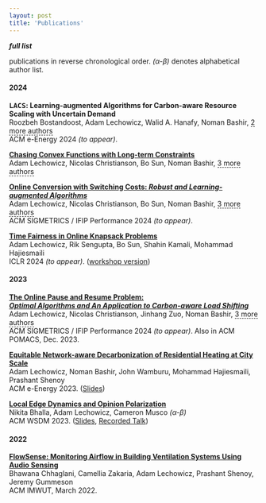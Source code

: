 ```yaml
---
layout: post
title: 'Publications'
---
```

***full list***

publications in reverse chronological order.  *(α-β)* denotes alphabetical author list.

#### 2024

**<tt>LACS</tt>: Learning-augmented Algorithms for Carbon-aware Resource Scaling with Uncertain Demand**  <br/>
Roozbeh Bostandoost, Adam Lechowicz, Walid A. Hanafy, Noman Bashir, <span class="more-authors" style="border-bottom: 1px dashed" title="" onclick=" var element=$(this); element.attr('title', ''); var more_authors_text=element.text() == '2 more authors' ? 'Mohammad Hajiesmaili, Prashant&nbsp;Shenoy' : '2 more authors'; var cursorPosition=0; var textAdder=setInterval(function(){ element.text(more_authors_text.substring(0, cursorPosition + 1)); if (++cursorPosition == more_authors_text.length){ clearInterval(textAdder); } }, '10'); ">2 more authors</span> <br/>
ACM e-Energy 2024 *(to appear)*.

<p class="lead" style="font-variant:small-caps">
</p>

**[Chasing Convex Functions with Long-term Constraints](https://arxiv.org/abs/2402.14012)**  <br/>
Adam Lechowicz, Nicolas Christianson, Bo Sun, Noman Bashir, <span class="more-authors" style="border-bottom: 1px dashed" title="" onclick=" var element=$(this); element.attr('title', ''); var more_authors_text=element.text() == '3 more authors' ? 'Mohammad Hajiesmaili, Adam&nbsp;Wierman, Prashant Shenoy' : '3 more authors'; var cursorPosition=0; var textAdder=setInterval(function(){ element.text(more_authors_text.substring(0, cursorPosition + 1)); if (++cursorPosition == more_authors_text.length){ clearInterval(textAdder); } }, '10'); ">3 more authors</span> <br/>

<p class="lead" style="font-variant:small-caps">
</p>

**[Online Conversion with Switching Costs: *Robust and Learning-augmented Algorithms*](https://arxiv.org/abs/2310.20598)**  <br/>
Adam Lechowicz, Nicolas Christianson, Bo Sun, Noman Bashir, <span class="more-authors" style="border-bottom: 1px dashed" title="" onclick=" var element=$(this); element.attr('title', ''); var more_authors_text=element.text() == '3 more authors' ? 'Mohammad Hajiesmaili, Adam&nbsp;Wierman, Prashant Shenoy' : '3 more authors'; var cursorPosition=0; var textAdder=setInterval(function(){ element.text(more_authors_text.substring(0, cursorPosition + 1)); if (++cursorPosition == more_authors_text.length){ clearInterval(textAdder); } }, '10'); ">3 more authors</span> <br/>
ACM SIGMETRICS / IFIP Performance 2024 *(to appear)*.

<p class="lead" style="font-variant:small-caps">
</p>

**[Time Fairness in Online Knapsack Problems](https://arxiv.org/abs/2305.13293)**  <br/>
Adam Lechowicz, Rik Sengupta, Bo Sun, Shahin Kamali, Mohammad Hajiesmaili <br/>
ICLR 2024 *(to appear)*. ([workshop version](https://learning-augmented-algorithms.github.io/papers/sigmetrics23-lata-posters-paper8.pdf))

<p class="lead" style="font-variant:small-caps">
</p>

#### 2023

**[The Online Pause and Resume Problem: <br/> *Optimal Algorithms and An Application to Carbon-aware Load Shifting*](https://arxiv.org/abs/2303.17551)**  <br/>
Adam Lechowicz, Nicolas Christianson, Jinhang Zuo, Noman Bashir, <span class="more-authors" style="border-bottom: 1px dashed" title="" onclick=" var element=$(this); element.attr('title', ''); var more_authors_text=element.text() == '3 more authors' ? 'Mohammad Hajiesmaili, Adam&nbsp;Wierman, Prashant Shenoy' : '3 more authors'; var cursorPosition=0; var textAdder=setInterval(function(){ element.text(more_authors_text.substring(0, cursorPosition + 1)); if (++cursorPosition == more_authors_text.length){ clearInterval(textAdder); } }, '10'); ">3 more authors</span> <br/>
ACM SIGMETRICS / IFIP Performance 2024 *(to appear)*.  Also in ACM POMACS, Dec. 2023.

<p class="lead" style="font-variant:small-caps">
</p>

**[Equitable Network-aware Decarbonization of Residential Heating at City Scale](https://arxiv.org/abs/2301.04747)**  <br/>
Adam Lechowicz, Noman Bashir, John Wamburu, Mohammad Hajiesmaili, Prashant Shenoy  <br/>
ACM e-Energy 2023. ([Slides](https://drive.google.com/file/d/15THywHT1sZXHZGaaIW3LfboftIIu1gnj/view?usp=sharing))

<p class="lead" style="font-variant:small-caps">
</p>

**[Local Edge Dynamics and Opinion Polarization](https://arxiv.org/abs/2111.14020)**  <br/>
Nikita Bhalla, Adam Lechowicz, Cameron Musco  *(α-β)* <br/>
ACM WSDM 2023. ([Slides](https://drive.google.com/file/d/1-4MGgvfCO8j_KpKpoNZEjdSCyPbE3IvX/view?usp=share_link), [Recorded Talk](https://www.youtube.com/watch?v=nGhN00sH-dE&list=PLn0nrSd4xjjaL3eKbJfrBuwm97ynTQzLJ&index=10))

<p class="lead" style="font-variant:small-caps">
</p>

#### 2022

**[FlowSense: Monitoring Airflow in Building Ventilation Systems Using Audio Sensing](https://arxiv.org/abs/2202.11136)**  <br/>
Bhawana Chhaglani, Camellia Zakaria, Adam Lechowicz, Prashant Shenoy, Jeremy Gummeson  <br/>
ACM IMWUT, March 2022.
